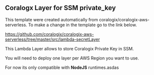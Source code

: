 ## Coralogx Layer for SSM private_key

This template were created automatically from coralogix/coralogix-aws-serverless.
To make a change in the template go to the link below.

https://github.com/coralogix/coralogix-aws-serverless/tree/master/src/lambda-secretLayer

This Lambda Layer allows to store Coralogix Private Key in SSM. 

You will need to deploy one layer per AWS Region you want to use. 

For now its only compatible with **NodeJS** runtimes.asdas
